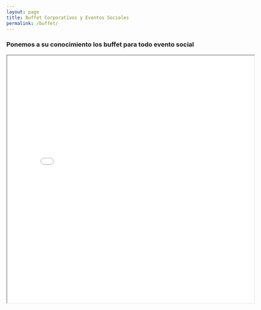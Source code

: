 ```yaml
---
layout: page
title: Buffet Corporativos y Eventos Sociales 
permalink: /buffet/
---
```



### Ponemos a su conocimiento los buffet para todo evento social 

<iframe src="file:///C:/Users/Familiar/Downloads/COMBOS%20DULCES%20&%20BUFFET%20DICARO%20-%20MENU.pdf" width="650" height="650"></iframe>
